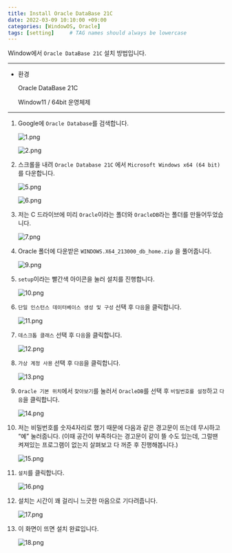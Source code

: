 ```yaml
---
title: Install Oracle DataBase 21C
date: 2022-03-09 10:10:00 +09:00 
categories: [WindowOS, Oracle]
tags: [setting]     # TAG names should always be lowercase
---
```



Window에서 `Oracle DataBase 21C` 설치 방법입니다.

---

- 환경
    
    Oracle DataBase 21C
    
    Window11 / 64bit 운영체제
    

---

1. Google에 `Oracle Database`를 검색합니다.
    
    ![1.png](/assets/2022-03-09-Install-Oracle/1.png) 
    
    ![2.png](/assets/2022-03-09-Install-Oracle/2.png)
    
2. 스크롤을 내려 `Oracle Database 21C` 에서 `Microsoft Windows x64 (64 bit)`를 다운합니다.
    
    ![5.png](/assets/2022-03-09-Install-Oracle/3.png)
    
    ![6.png](/assets/2022-03-09-Install-Oracle/4.png)
    
3. 저는 C 드라이브에 미리 `Oracle`이라는 폴더와  `OracleDB`라는 폴더를 만들어두었습니다.
    
    ![7.png](/assets/2022-03-09-Install-Oracle/5.png)
    
4. Oracle 폴더에 다운받은 `WINDOWS.X64_213000_db_home.zip` 을 풀어줍니다.
    
    ![9.png](/assets/2022-03-09-Install-Oracle/6.png)
    
5. `setup`이라는 빨간색 아이콘을 눌러 설치를 진행합니다.
    
    ![10.png](/assets/2022-03-09-Install-Oracle/7.png)
    
6. `단일 인스턴스 데이터베이스 생성 및 구성` 선택 후 `다음`을 클릭합니다.
    
    ![11.png](/assets/2022-03-09-Install-Oracle/8.png)
    
7. `데스크톱 클래스` 선택 후 `다음`을 클릭합니다.
    
    ![12.png](/assets/2022-03-09-Install-Oracle/9.png)
    
8. `가상 계정 사용` 선택 후 `다음`을 클릭합니다.
    
    ![13.png](/assets/2022-03-09-Install-Oracle/10.png)
    
9. `Oracle 기본 위치`에서 `찾아보기`를 눌러서 `OracleDB`를 선택 후 `비밀번호를 설정`하고 `다음`을 클릭합니다.
    
    ![14.png](/assets/2022-03-09-Install-Oracle/11.png)
    
10. 저는 비밀번호를 숫자4자리로 했기 때문에 다음과 같은 경고문이 뜨는데 무시하고 “예” 눌러줍니다. (이때 공간이 부족하다는 경고문이 같이 뜰 수도 있는데, 그럴땐 켜져있는 프로그램이 없는지 살펴보고 다 꺼준 후 진행해봅니다.)
    
    ![15.png](/assets/2022-03-09-Install-Oracle/12.png)
    
11. `설치`를 클릭합니다.
    
    ![16.png](/assets/2022-03-09-Install-Oracle/13.png)
    
12. 설치는 시간이 꽤 걸리니 느긋한 마음으로 기다려줍니다.
    
    ![17.png](/assets/2022-03-09-Install-Oracle/14.png)
    
13. 이 화면이 뜨면 설치 완료입니다.
    
    ![18.png](/assets/2022-03-09-Install-Oracle/15.png)